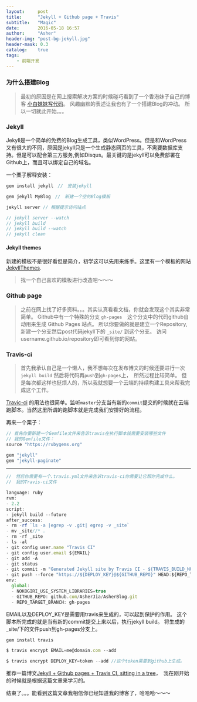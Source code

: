 ```yaml
---
layout:     post
title:      "Jekyll + Github page + Travis"
subtitle:   "Magic"
date:       2016-05-18 16:57
author:     "Asher"
header-img: "post-bg-jekyll.jpg"
header-mask: 0.3
catalog:    true
tags:
    - 前端开发
---
```


### 为什么搭建Blog

> 最初的原因是在网上搜索解决方案的时候碰巧看到了一个香港妹子自己的博客
> [小白妹妹写代码](http://sabrinaluo.com/tech/ "我这么可爱一定是男孩子")。
> 风趣幽默的表述让我也有了一个搭建Blog的冲动。
> 所以一切就此开始。。。

### Jekyll

Jekyll是一个简单的免费的Blog生成工具，类似WordPress。但是和WordPress又有很大的不同，原因是jekyll只是一个生成静态网页的工具，不需要数据库支持。但是可以配合第三方服务,例如Disqus。最关键的是jekyll可以免费部署在Github上，而且可以绑定自己的域名。

一个栗子解释安装：

```javascript
gem install jekyll　//　安装jekyll

gem jekyll MyBlog　//　新建一个空的Blog模板

jekyll server // 根据提示访问站点

// jekyll server --watch
// jekyll build
// jekyll build --watch
// jekyll clean
```

#### Jekyll themes

新建的模板不是很好看但是简介，初学这可以先用来练手。这里有一个模板的网站[JekyllThemes](http://jekyllthemes.org "Jekyll Theme").

> 找一个自己喜欢的模板进行改造吧～～～

### Github page

> 之前在网上找了好多资料。。。其实认真看看文档，你就会发现这个其实非常简单。
> Github中有一个特殊的分支 `gh-pages`　这个分支中的代码github自动用来生成 Github Pages 站点。
> 所以你要做的就是建立一个Repository, 新建一个分支然后post代码jekyll下的 `_site/` 到这个分支。
> 访问username.github.io/repository即可看到你的网站。

### Travis-ci

> 首先我承认自己是一个懒人，我不想每次在发布博文的时候还要进行一次`jekyll build`
> 然后将代码再`push`到`gh-pages`上，　所然过程比较简单。
> 但是每次都这样也挺烦人的，所以我就想要一个云端的持续构建工具来帮我完成这个工作。

[Travic-ci](https://travis-ci.org/) 的用法也很简单。监听`master`分支当有新的`commit`提交的时候就在云端跑脚本。当然这里所谓的跑脚本就是完成我们安排好的流程。

再来一个栗子：

```javascript
// 首先你要新建一个Gemfile文件来告诉travis在执行脚本钱需要安装哪些文件
// 我的Gemfile文件：
source "https://rubygems.org"

gem "jekyll"
gem "jekyll-paginate"
```

----------------------------------------------------------

```javascript
//　然后你需要有一个.travis.yml文件来告诉travis-ci你需要让它帮你完成什么。
//　我的Travis-ci文件

language: ruby
rvm:
- 2.2
script:
- jekyll build --future
after_success:
- rm -rf `ls -a |egrep -v .git| egrep -v _site`
- mv _site//* .
- rm -rf _site
- ls -al
- git config user.name "Travis CI"
- git config user.email ${EMAIL}
- git add -A
- git status
- git commit -m "Generated Jekyll site by Travis CI - ${TRAVIS_BUILD_NUMBER}"
- git push --force "https://${DEPLOY_KEY}@${GITHUB_REPO}" HEAD:${REPO_TARGET_BRANCH}
env:
  global:
  - NOKOGIRI_USE_SYSTEM_LIBRARIES=true
  - GITHUB_REPO: github.com/AsherJia/AsherBlog.git
  - REPO_TARGET_BRANCH: gh-pages

```

EMAIL以及DEPLOY_KEY是需要用travis来生成的，可以起到保护的作用。
这个脚本所完成的就是当有新的commit提交上来以后，执行jekyll build。
将生成的_site/下的文件push到gh-pages分支上。


```javascript
gem install travis

$ travis encrypt EMAIL=me@domain.com --add

$ travis encrypt DEPLOY_KEY=token --add //这个token需要到github上生成。
```

推荐一篇博文[Jekyll + Github pages + Travis CI, sitting in a tree](http://nick-dunn.co.uk/blog/jekyll-github-travis-ci-sitting-in-a-tree/)，　我在刚开始的时候就是根据这篇文章来学习的。

结束了。。。能看到这篇文章我相信你已经知道我的博客了，哈哈哈～～～

